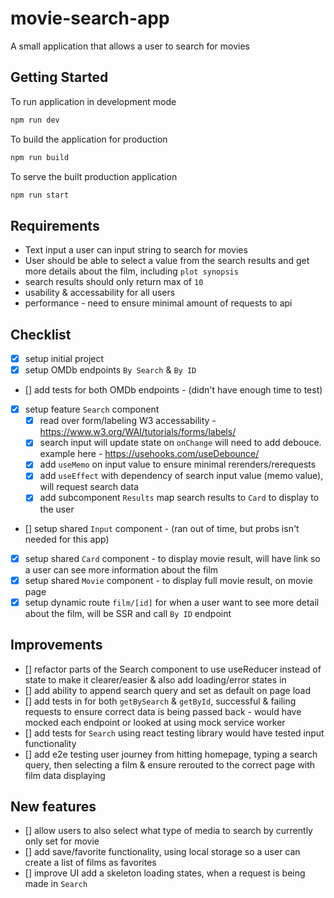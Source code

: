 # movie-search-app
A small application that allows a user to search for movies

## Getting Started

To run application in development mode

```bash
npm run dev
```

To build the application for production

```bash
npm run build
```

To serve the built production application

```bash
npm run start
```

## Requirements

 - Text input a user can input string to search for movies
 - User should be able to select a value from the search results and get more details about the film, including `plot synopsis`
 - search results should only return max of `10`
 - usability & accessability for all users
 - performance - need to ensure minimal amount of requests to api

## Checklist

- [x] setup initial project 
- [x] setup OMDb endpoints `By Search` & `By ID`
- [] add tests for both OMDb endpoints - (didn't have enough time to test)
- [x] setup feature `Search` component
    - [x] read over form/labeling W3 accessability - https://www.w3.org/WAI/tutorials/forms/labels/
    - [x] search input will update state on `onChange` will need to add debouce. example here - https://usehooks.com/useDebounce/
    - [x] add `useMemo` on input value to ensure minimal rerenders/rerequests
    - [x] add `useEffect` with dependency of search input value (memo value), will request search data
    - [x] add subcomponent `Results` map search results to `Card` to display to the user
- [] setup shared `Input` component - (ran out of time, but probs isn't needed for this app)
- [x] setup shared `Card` component - to display movie result, will have link so a user can see more information about the film
- [x] setup shared `Movie` component - to display full movie result, on movie page
- [x] setup dynamic route `film/[id]` for when a user want to see more detail about the film, will be SSR and call `By ID` endpoint

## Improvements

- [] refactor parts of the Search component to use useReducer instead of state to make it clearer/easier & also add loading/error states in
- [] add ability to append search query and set as default on page load
- [] add tests in for both `getBySearch` & `getById`, successful & failing requests to ensure correct data is being passed back - would have mocked each endpoint or looked at using mock service worker
- [] add tests for `Search` using react testing library would have tested input functionality
- [] add e2e testing user journey from hitting homepage, typing a search query, then selecting a film & ensure rerouted to the correct page with film data displaying

## New features
 - [] allow users to also select what type of media to search by currently only set for movie
 - [] add save/favorite functionality, using local storage so a user can create a list of films as favorites
 - [] improve UI add a skeleton loading states, when a request is being made in `Search`